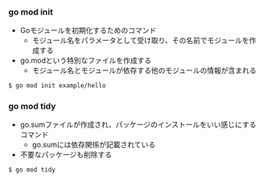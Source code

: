### go mod init
- Goモジュールを初期化するためのコマンド
  - モジュール名をパラメータとして受け取り、その名前でモジュールを作成する
- go.modという特別なファイルを作成する
  - モジュール名とモジュールが依存する他のモジュールの情報が含まれる
```bash
$ go mod init example/hello
```
### go mod tidy
- go.sumファイルが作成され、パッケージのインストールをいい感じにするコマンド
  - go.sumには依存関係が記載されている
- 不要なパッケージも削除する
```bash
$ go mod tidy
```
